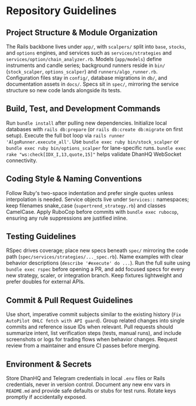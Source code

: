 # Repository Guidelines

## Project Structure & Module Organization
The Rails backbone lives under `app/`, with `scalpers/` split into `base`, `stocks`, and `options` engines, and services such as `services/strategies` and `services/option/chain_analyzer.rb`. Models (`app/models`) define instruments and candle series; background runners reside in `bin/` (`stock_scalper`, `options_scalper`) and `runners/algo_runner.rb`. Configuration files stay in `config/`, database migrations in `db/`, and documentation assets in `docs/`. Specs sit in `spec/`, mirroring the service structure so new code lands alongside its tests.

## Build, Test, and Development Commands
Run `bundle install` after pulling new dependencies. Initialize local databases with `rails db:prepare` (or `rails db:create db:migrate` on first setup). Execute the full bot loop via `rails runner 'AlgoRunner.execute_all'`. Use `bundle exec ruby bin/stock_scalper` or `bundle exec ruby bin/options_scalper` for lane-specific runs. `bundle exec rake "ws:check[IDX_I,13,quote,15]"` helps validate DhanHQ WebSocket connectivity.

## Coding Style & Naming Conventions
Follow Ruby's two-space indentation and prefer single quotes unless interpolation is needed. Service objects live under `Services::` namespaces; keep filenames snake_case (`supertrend_strategy.rb`) and classes CamelCase. Apply RuboCop before commits with `bundle exec rubocop`, ensuring any rule suppressions are justified inline.

## Testing Guidelines
RSpec drives coverage; place new specs beneath `spec/` mirroring the code path (`spec/services/strategies/..._spec.rb`). Name examples with clear behavior descriptions (`describe '#execute' do ...`). Run the full suite using `bundle exec rspec` before opening a PR, and add focused specs for every new strategy, scaler, or integration branch. Keep fixtures lightweight and prefer doubles for external APIs.

## Commit & Pull Request Guidelines
Use short, imperative commit subjects similar to the existing history (`Fix AutoPilot OHLC fetch with API guard`). Group related changes into single commits and reference issue IDs when relevant. Pull requests should summarize intent, list verification steps (tests, manual runs), and include screenshots or logs for trading flows when behavior changes. Request review from a maintainer and ensure CI passes before merging.

## Environment & Secrets
Store DhanHQ and Telegram credentials in local `.env` files or Rails credentials, never in version control. Document any new env vars in `README.md` and provide safe defaults or stubs for test runs. Rotate keys promptly if accidentally exposed.
